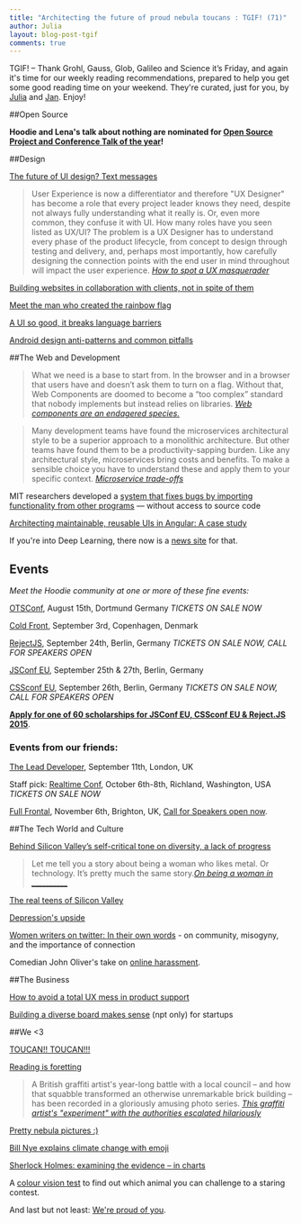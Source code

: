```yaml
---
title: "Architecting the future of proud nebula toucans : TGIF! (71)"
author: Julia
layout: blog-post-tgif
comments: true
---
```



TGIF! – Thank Grohl, Gauss, Glob, Galileo and Science it’s Friday, and again it's time for our weekly reading recommendations, prepared to help you get some good reading time on your weekend. They're curated, just for you, by [Julia](http://twitter.com/juschm) and [Jan](http://twitter.com/janl). Enjoy!

##Open Source


**Hoodie and Lena's talk about nothing are nominated for [Open Source Project and Conference Talk of the year](http://hood.ie/blog/hoodie-nominee-net-awards-2015.html "Hoodie: Nominee as Open Source Project of the Year")!**

##Design

[The future of UI design? Text messages](http://www.wired.com/2015/06/future-ui-design-old-school-text-messages/)

> User Experience is now a differentiator and therefore "UX Designer" has become a role that every project leader knows they need, despite not always fully understanding what it really is. Or, even more common, they confuse it with UI. How many roles have you seen listed as UX/UI? The problem is a UX Designer has to understand every phase of the product lifecycle, from concept to design through testing and delivery, and, perhaps most importantly, how carefully designing the connection points with the end user in mind throughout will impact the user experience. <cite>[How to spot a UX masquerader](http://www.huffingtonpost.com/sarah-deane/how-to-spot-a-ux-masquera_b_6420080.html)</cite>

[Building websites in collaboration with clients, not in spite of them](http://speckyboy.com/2015/06/28/building-websites-in-collaboration-with-clients-not-in-spite-of-them)

[Meet the man who created the rainbow flag](http://www.refinery29.com/2015/06/89702/gilbert-baker-gay-pride-rainbow-flag-creator)

[A UI so good, it breaks language barriers](https://medium.com/@strawburrymiwk/a-ui-so-good-it-breaks-language-barriers-83b6e11ae4d2)

[Android design anti-patterns and common pitfalls](http://www.sitepoint.com/android-design-anti-patterns-pitfalls/)

##The Web and Development

> What we need is a base to start from. In the browser and in a browser that users have and doesn’t ask them to turn on a flag. Without that, Web Components are doomed to become a “too complex” standard that nobody implements but instead relies on libraries. <cite>[Web components are an endagered species.](http://christianheilmann.com/2015/07/01/over-the-edge-web-components-are-an-endangered-species/)</cite>

> Many development teams have found the microservices architectural style to be a superior approach to a monolithic architecture. But other teams have found them to be a productivity-sapping burden. Like any architectural style, microservices bring costs and benefits. To make a sensible choice you have to understand these and apply them to your specific context. <cite>[Microservice trade-offs](http://martinfowler.com/articles/microservice-trade-offs.html)</cite>

MIT researchers developed a [system that fixes bugs by importing functionality from other programs](http://newsoffice.mit.edu/2015/automatic-code-bug-repair-0629) — without access to source code

[Architecting maintainable, reusable UIs in Angular: A case study](http://kvcrawford.github.io/blog/2015/06/20/architecting-maintainable-reusable-uis-in-angular/)

If you're into Deep Learning, there now is a [news site](http://news.startup.ml/) for that.

## Events

*Meet the Hoodie community at one or more of these fine events:*

[OTSConf](https://otsconf.com), August 15th, Dortmund Germany *TICKETS ON SALE NOW*

[Cold Front](https://coldfrontconf.com), September 3rd, Copenhagen, Denmark

[RejectJS](http://rejectjs.org), September 24th, Berlin, Germany *TICKETS ON SALE NOW, CALL FOR SPEAKERS OPEN*

[JSConf EU](http://2015.jsconf.eu/call-for-speakers/), September 25th & 27th, Berlin, Germany

[CSSconf EU](http://http://2015.cssconf.eu), September 26th, Berlin, Germany *TICKETS ON SALE NOW, CALL FOR SPEAKERS OPEN*

[**Apply for one of 60 scholarships for JSConf EU, CSSconf EU & Reject.JS 2015**]( http://2015.jsconf.eu/news/2015/06/22/scholarships/).

### Events from our friends:

[The Lead Developer](http://theleaddeveloper.com "The Lead Developer Conference"), September 11th, London, UK

Staff pick: [Realtime Conf](http://realtimeconf.com), October 6th-8th, Richland, Washington, USA *TICKETS ON SALE NOW*

[Full Frontal](http://2015.ffconf.org "ffconf 2015"), November 6th, Brighton, UK, [Call for Speakers open now](https://remysharp.com/2015/05/25/call-for-proposals-at-ffconf-2015).

##The Tech World and Culture

[Behind Silicon Valley’s self-critical tone on diversity, a lack of progress](http://bits.blogs.nytimes.com/2015/06/28/new-diversity-reports-show-the-same-old-results/)

> Let me tell you a story about being a woman who likes metal. Or technology. It’s pretty much the same story.<cite>[On being a woman in __________](http://beero.ps/2015/06/30/on-being-a-woman-in-________/)</cite>

[The real teens of Silicon Valley](https://stories.californiasunday.com/2015-06-07/real-teenagers-silicon-valley)

[Depression's upside](http://www.nytimes.com/2010/02/28/magazine/28depression-t.html?_r=0)

[Women writers on twitter: In their own words](http://lithub.com/women-writers-on-twitter-in-their-own-words/) - on community, misogyny, and the importance of connection

Comedian John Oliver's take on [online harassment](https://youtu.be/PuNIwYsz7PI).

##The Business

[How to avoid a total UX mess in product support](http://leo.github.io/blog/avoid-a-total-ux-mess-in-product-support/)

[Building a diverse board makes sense](http://techcrunch.com/2015/06/21/building-a-diverse-board-makes-sense-for-startups/) (npt only) for startups

##We <3

[TOUCAN!! TOUCAN!!!](https://pbs.twimg.com/tweet_video/CIgBO6gVEAAT2h7.mp4)

[Reading is foretting](http://www.nybooks.com/blogs/nyrblog/2015/jun/26/reading-is-forgetting/)

> A British graffiti artist's year-long battle with a local council – and how that squabble transformed an otherwise unremarkable brick building – has been recorded in a gloriously amusing photo series. <cite>[This graffiti artist's "experiment" with the authorities escalated hilariously](http://mashable.com/2015/07/01/graffiti-artist-experiment/)</cite>

[Pretty nebula pictures :)](http://www.esa.int/spaceinimages/Images/2015/06/A_nitrogen-rich_nebula)

[Bill Nye explains climate change with emoji](https://youtu.be/rPqd20tdncg)

[Sherlock Holmes: examining the evidence – in charts](http://www.theguardian.com/books/gallery/2015/jun/29/sherlock-holmes-examining-the-evidence-in-charts)

A [colour vision test](https://www.igame.com/eye-test/) to find out which animal you can challenge to a staring contest.

And last but not least: [We're proud of you](http://www.alexandrafranzen.com/2015/06/25/im-proud-of-you/).
